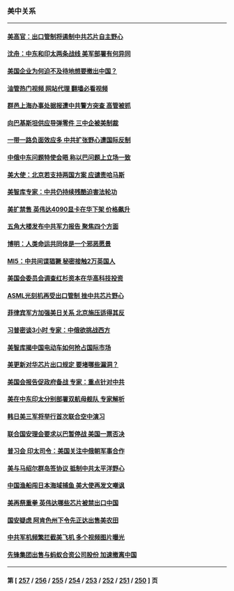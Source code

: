 ### 美中关系
---
#### [美高官：出口管制将遏制中共芯片自主野心](../../pages/nf1412576/n14100024.md?10211645) 
#### [沈舟：中东和印太两条战线 美军部署有何异同](../../pages/nf1412576/n14099906.md?10211645) 
#### [美国企业为何迫不及待地想要撤出中国？](../../pages/nf1412576/n14099835.md?10211645) 
#### [油管热门视频 网站代理 翻墙必看视频](http://138.2.39.72:81/youtube.html?epic-marker?10211645)
#### [群邑上海办事处据报遭中共警方突查 高管被抓](../../pages/nf1412576/n14099848.md?10211645) 
#### [向巴基斯坦供应导弹零件 三中企被美制裁](../../pages/nf1412576/n14099760.md?10211645) 
#### [一带一路负面效应多 中共扩张野心遭国际反制](../../pages/nf1412576/n14099181.md?10211645) 
#### [中俄中东问题特使会晤 称以巴问题上立场一致](../../pages/nf1412576/n14099315.md?10211645) 
#### [美大使：北京若支持两国方案 应谴责哈马斯](../../pages/nf1412576/n14099199.md?10211645) 
#### [美智库专家：中共仍持续残酷迫害法轮功](../../pages/nf1412576/n14099060.md?10211645) 
#### [美扩禁售 英伟达4090显卡在华下架 价格飙升](../../pages/nf1412576/n14098775.md?10211645) 
#### [五角大楼发布中共军力报告 聚焦四个方面](../../pages/nf1412576/n14098878.md?10211645) 
#### [博明：人类命运共同体是一个邪恶愿景](../../pages/nf1412576/n14098778.md?10211645) 
#### [MI5：中共间谍猖獗 秘密接触2万英国人](../../pages/nf1412576/n14098725.md?10211645) 
#### [美国会委员会调查红杉资本在华高科技投资](../../pages/nf1412576/n14098474.md?10211645) 
#### [ASML光刻机再受出口管制 挫中共芯片野心](../../pages/nf1412576/n14098332.md?10211645) 
#### [菲律宾军方加强美日关系 北京施压适得其反](../../pages/nf1412576/n14098342.md?10211645) 
#### [习普密谈3小时 专家：中俄欲挑战西方](../../pages/nf1412576/n14098346.md?10211645) 
#### [美智库揭中国电动车如何抢占国际市场](../../pages/nf1412576/n14098280.md?10211645) 
#### [美更新对华芯片出口规定 要堵哪些漏洞？](../../pages/nf1412576/n14098249.md?10211645) 
#### [美国会报告促政府备战 专家：重点针对中共](../../pages/nf1412576/n14097499.md?10211645) 
#### [美在中东印太分别部署双航母舰队 专家解析](../../pages/nf1412576/n14097658.md?10211645) 
#### [韩日美三军将举行首次联合空中演习](../../pages/nf1412576/n14098127.md?10211645) 
#### [联合国安理会要求以巴暂停战 美国一票否决](../../pages/nf1412576/n14098117.md?10211645) 
#### [普习会 印太司令：美国关注中俄朝军事合作](../../pages/nf1412576/n14097650.md?10211645) 
#### [美与马绍尔群岛签协议 抵制中共太平洋野心](../../pages/nf1412576/n14097861.md?10211645) 
#### [中国渔船闯日本海域捕鱼 美大使再发文嘲讽](../../pages/nf1412576/n14097638.md?10211645) 
#### [美再祭重拳 英伟达哪些芯片被禁出口中国](../../pages/nf1412576/n14097443.md?10211645) 
#### [国安疑虑 阿肯色州下令先正达出售美农田](../../pages/nf1412576/n14097391.md?10211645) 
#### [中共军机频繁拦截美飞机 多个视频图片曝光](../../pages/nf1412576/n14097335.md?10211645) 
#### [先锋集团出售与蚂蚁合资公司股份 加速撤离中国](../../pages/nf1412576/n14097325.md?10211645) 

---
#### 第 [ [257](./257.md?10211645) / [256](./256.md?10211645) / [255](./255.md?10211645) / [254](./254.md?10211645) / [253](./253.md?10211645) / [252](./252.md?10211645) / [251](./251.md?10211645) / [250](./250.md?10211645) ] 页

